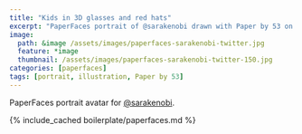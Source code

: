 ```yaml
---
title: "Kids in 3D glasses and red hats"
excerpt: "PaperFaces portrait of @sarakenobi drawn with Paper by 53 on an iPad."
image: 
  path: &image /assets/images/paperfaces-sarakenobi-twitter.jpg 
  feature: *image
  thumbnail: /assets/images/paperfaces-sarakenobi-twitter-150.jpg
categories: [paperfaces]
tags: [portrait, illustration, Paper by 53]
---
```


PaperFaces portrait avatar for [@sarakenobi](https://twitter.com/sarakenobi).

{% include_cached boilerplate/paperfaces.md %}
